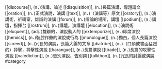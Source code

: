 [[discourse]], (n．)演講，論述 
[[disquisition]], (n．)長篇演講，專題論文 
[[oration]], (n．)正式演說，演講 
[[text]], (n．)（演講等）原文 
[[oratory]], (n．)演講術，祈禱室，雄辯的演講 
[[forum]], (n．)辯論的場所，講壇 
[[podium]], (n．)講壇，指揮台 
[[rostrum]], (n．)講壇，演講壇 
[[elocution]], (n．)演說術 
[[eloquent]], (adj．)雄辯的，演說動人的 
[[extemporize]], (v．)即席演說 
[[heroics]], (n．)裝腔作勢的演說或行為 
[[monologue]], (n．)獨白，個人長篇演說 
[[screed]], (n．)冗長的演說，長篇大論的文章 
[[diatribe]], (n．)（口頭或書面猛烈的）抨擊，抨擊性演說 
[[harangue]], (n．)長篇演說 
[[tirade]], (n．)長篇的攻擊性演說 
[[valediction]], (n．)告別演說，告別詞 
[[talkthon]], (n．)冗長的討論或演說 
#category
